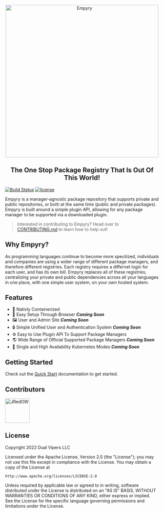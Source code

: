 <p align="center">
  <img alt="Empyry" width="500px" src="https://empyry.com/assets/images/full-logo.svg" />
</p>
<h2 align="center">The One Stop Package Registry That Is Out Of This World!</h2>

[![Build Status](https://img.shields.io/github/workflow/status/DualVS/Empyry/build.svg)](https://github.com/DualVS/Empyry/actions/workflows/build.yml)
[![license](https://img.shields.io/github/license/DualVS/Empyry.svg)](http://www.apache.org/licenses/LICENSE-2.0)

Empyry is a manager-agnostic package repository that supports private and public repositories, or both at the same time (public and private packages). Empyry is built around a simple plugin API, allowing for any package manager to be supported via a downloaded plugin.

> Interested in contributing to Empyry? Head over to [CONTRIBUTING.md](CONTRIBUTING.md) to learn how to help out!

## Why Empyry?

As programming languages continue to become more specilized, individuals and companies are using a wider range of different package managers, and therefore different registries. Each registry requires a differnet login for each user, and has its own bill.
Empyry replaces all of these registries, centralizing your private and public dependencies across all your languages in one place, with one simple user system, on your own hosted system.

## Features

-   🐳 Nativly Containerized
-   🚀 Easy Setup Through Browser **_Coming Soon_**
-   🖼️ User and Admin Site **_Coming Soon_**
-   🔒 Simple Unified User and Authentication System **_Coming Soon_**
-   ⚙️ Easy to Use Plugin API To Support Package Managers
-   🌎 Wide Range of Official Supported Package Managers **_Coming Soon_**
-   🚀 Single and High Availability Kubernetes Modes **_Coming Soon_**

## Getting Started

Check out the [Quick Start](QuickStart.md) documentation to get started.

## Contributors

[//]: contributor-faces

<a href="https://github.com/JRedOW"><img src="https://avatars.githubusercontent.com/u/40335314?v=4" title="JRedOW" width="80" height="80"></a>

[//]: contributor-faces

## License

Copyright 2022 Dual Vipers LLC

Licensed under the Apache License, Version 2.0 (the "License");
you may not use this file except in compliance with the License.
You may obtain a copy of the License at

    http://www.apache.org/licenses/LICENSE-2.0

Unless required by applicable law or agreed to in writing, software
distributed under the License is distributed on an "AS IS" BASIS,
WITHOUT WARRANTIES OR CONDITIONS OF ANY KIND, either express or implied.
See the License for the specific language governing permissions and
limitations under the License.
